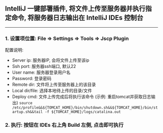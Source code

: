 ## IntelliJ 一键部署插件, 将文件上传至服务器并执行指定命令, 将服务器日志输出在 IntelliJ IDEs 控制台
----
### 1. 设置项位置: File => Settings => Tools => Jscp Plugin
配置说明:<br>
  - Server ip: 服务器IP, 会将文件上传至该ip
  - Ssh port: 服务器ssh端口, 默认22
  - User name: 服务器登录用户名
  - Password: 登录密码
  - Remote dir: 文件将上传至服务器上的该目录
  - Local dir/file: 选择本地待上传的目录/文件
  - Deploy cmd: 文件上传完成后将执行该命令 (示例: 重启tomcat并获取日志输出) `source /etc/profile&&${TOMCAT_HOME}/bin/shutdown.sh&&${TOMCAT_HOME}/bin/startup.sh&&tail -f ${TOMCAT_HOME}/logs/catalina.out`
  
### 2. 执行: 按钮在 IDEs 右上角 Build 左侧, 点击即可执行

